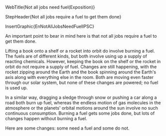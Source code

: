 WebTitle{Not all jobs need fuel(Exposition)}

StepHeader{Not all jobs require a fuel to get them done}

InsertGraphic{EnNotAllJobsNeedFuelIPSC}

An important point to bear in mind here is that not all jobs require a fuel to get them done.

Lifting a book onto a shelf or a rocket into orbit do involve burning a fuel. The fuels are of different kinds, but both involve using up a supply of reacting chemicals. However, keeping the book on the shelf or the rocket in orbit do not require a supply of fuel. Changes are still happening, with the rocket zipping around the Earth and the book spinning around the Earth's axis along with everything else in the room. Both are moving even faster through our solar system, but none of these changes are powered; no fuel is used up.

In a similar way, dragging a sledge through snow or pushing a car along a road both burn up fuel, whereas the endless motion of gas molecules in the atmosphere or the planets' orbital motions around the sun involve no such continuous consumption. Burning a fuel gets some jobs done, but lots of changes happen without burning a fuel.

Here are some changes: some need a fuel and some do not.

